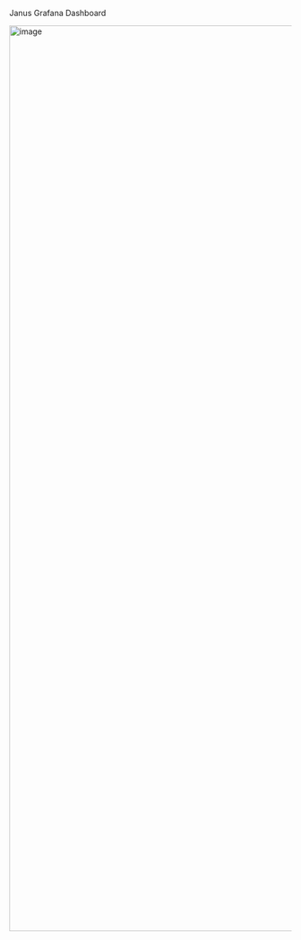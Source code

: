 Janus Grafana Dashboard

<img width="1614" alt="image" src="https://github.com/moon03432/janus-grafana-dashboard/assets/11847340/739548f9-f559-44ec-b239-fc826779e637">
